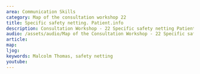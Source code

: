 ```yaml
---
area: Communication Skills
category: Map of the consultation workshop 22
title: Specific safety netting. Patient.info
description: Consultation Workshop - 22 Specific safety netting Patient.info
audio: /assets/audio/Map of the Consultation Workshop - 22 Specific safety netting. Patient.info - MQ.mp3
article: 
map:
ljog:  
keywords: Malcolm Thomas, safety netting
youtube: 
--- 
```

